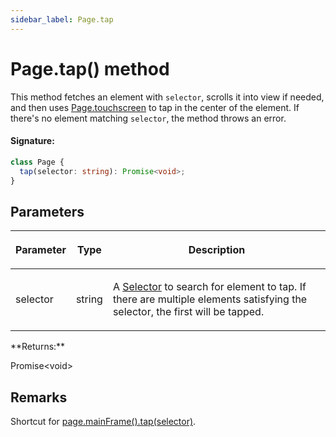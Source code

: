 ```yaml
---
sidebar_label: Page.tap
---
```


# Page.tap() method

This method fetches an element with `selector`, scrolls it into view if needed, and then uses [Page.touchscreen](./puppeteer.page.md) to tap in the center of the element. If there's no element matching `selector`, the method throws an error.

#### Signature:

```typescript
class Page {
  tap(selector: string): Promise<void>;
}
```

## Parameters

<table><thead><tr><th>

Parameter

</th><th>

Type

</th><th>

Description

</th></tr></thead>
<tbody><tr><td>

selector

</td><td>

string

</td><td>

A [Selector](https://developer.mozilla.org/en-US/docs/Web/CSS/CSS_Selectors) to search for element to tap. If there are multiple elements satisfying the selector, the first will be tapped.

</td></tr>
</tbody></table>
**Returns:**

Promise&lt;void&gt;

## Remarks

Shortcut for [page.mainFrame().tap(selector)](./puppeteer.frame.tap.md).
